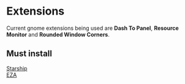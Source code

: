 # Extensions

Current gnome extensions being used are **Dash To Panel**, **Resource Monitor** and **Rounded Window Corners**.

## Must install

[Starship](https://github.com/starship/starship)
<br>
[EZA](https://github.com/eza-community/eza)
